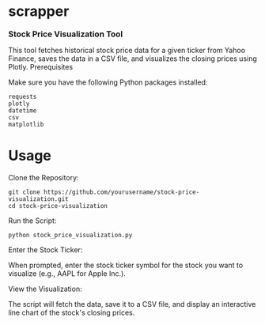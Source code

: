 # scrapper

<span style="font-size: 16px;">**Stock Price Visualization Tool**</span>

This tool fetches historical stock price data for a given ticker from Yahoo Finance, saves the data in a CSV file, and visualizes the closing prices using Plotly.
Prerequisites

Make sure you have the following Python packages installed:

    requests
    plotly
    datetime
    csv
    matplotlib

# Usage

Clone the Repository:

	git clone https://github.com/yourusername/stock-price-visualization.git
	cd stock-price-visualization

Run the Script:

	python stock_price_visualization.py

Enter the Stock Ticker:

When prompted, enter the stock ticker symbol for the stock you want to visualize (e.g., AAPL for Apple Inc.).

View the Visualization:

The script will fetch the data, save it to a CSV file, and display an interactive line chart of the stock's closing prices.
